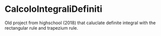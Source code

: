 # CalcoloIntegraliDefiniti
Old project from highschool (2018) that caluclate definite integral with the rectangular rule and trapezium rule.
